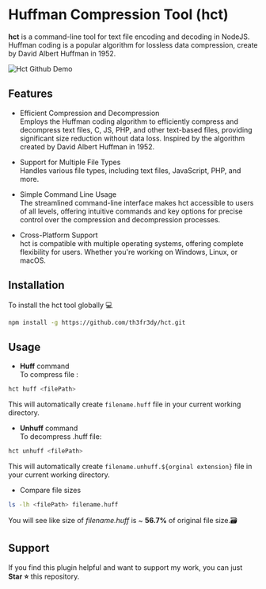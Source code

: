 
# Huffman Compression Tool (hct)

**hct** is a command-line tool for text file encoding and decoding in NodeJS.<br>
Huffman coding is a popular algorithm for lossless data compression, create by David Albert Huffman in 1952.

![Hct Github Demo](./assets/hct-github-demo.gif)

## Features

- Efficient Compression and Decompression<br>
Employs the Huffman coding algorithm to efficiently compress and decompress text files, C, JS, PHP, and other text-based files, providing significant size reduction without data loss. Inspired by the algorithm created by David Albert Huffman in 1952.

- Support for Multiple File Types<br>
Handles various file types, including text files, JavaScript, PHP, and more.

- Simple Command Line Usage<br>
The streamlined command-line interface makes hct accessible to users of all levels, offering intuitive commands and key options for precise control over the compression and decompression processes.

- Cross-Platform Support<br>
hct is compatible with multiple operating systems, offering complete flexibility for users. Whether you're working on Windows, Linux, or macOS.

## Installation

To install the hct tool globally 💻
```bash
npm install -g https://github.com/th3fr3dy/hct.git
```

## Usage

- **Huff** command<br>
To compress file :
```bash
hct huff <filePath>
```
This will automatically create `filename.huff` file in your current working directory.<br>

- **Unhuff** command<br>
To decompress .huff file:
```bash
hct unhuff <filePath>
```
This will automatically create `filename.unhuff.${orginal extension}` file in your current working directory.<br>

- Compare file sizes<br>

```bash
ls -lh <filePath> filename.huff
```
You will see like size of *filename.huff* is ~ **56.7%** of original file size.🗃️

## Support

If you find this plugin helpful and want to support my work, you can just **Star ⭐** this repository.


